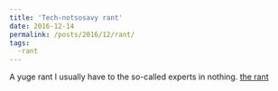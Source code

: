 ```yaml
---
title: 'Tech-notsosavy rant'
date: 2016-12-14
permalink: /posts/2016/12/rant/
tags:
  -rant
---
```


A yuge rant I usually have to the so-called experts in nothing.
[the rant](https://medium.com/@hadrielle/linkedin-or-the-art-of-pretending-to-be-an-expert-46083b052600#.a174653ds)
